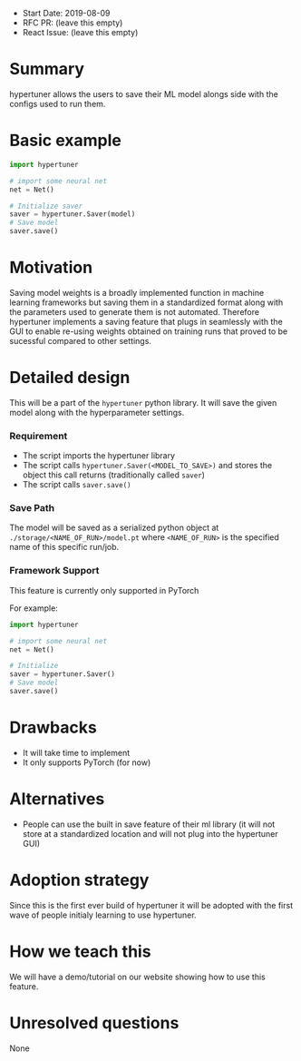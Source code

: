 - Start Date: 2019-08-09
- RFC PR: (leave this empty)
- React Issue: (leave this empty)

# Summary

hypertuner allows the users to save their ML model alongs side with the configs used to run them.

# Basic example

```python
import hypertuner

# import some neural net
net = Net()

# Initialize saver
saver = hypertuner.Saver(model)
# Save model
saver.save()
```

# Motivation

Saving model weights is a broadly implemented function in machine learning frameworks but saving them in a standardized format along with the parameters used to generate them is not automated. Therefore hypertuner implements a saving feature that plugs in seamlessly with the GUI to enable re-using weights obtained on training runs that proved to be sucessful compared to other settings.

# Detailed design

This will be a part of the `hypertuner` python library. It will save the given model along with the hyperparameter settings.

### Requirement

- The script imports the hypertuner library
- The script calls `hypertuner.Saver(<MODEL_TO_SAVE>)` and stores the object this call returns (traditionally called `saver`)
- The script calls `saver.save()`

### Save Path

The model will be saved as a serialized python object at `./storage/<NAME_OF_RUN>/model.pt` where `<NAME_OF_RUN>` is the specified name of this specific run/job.

### Framework Support

This feature is currently only supported in PyTorch

For example:

```python
import hypertuner

# import some neural net
net = Net()

# Initialize 
saver = hypertuner.Saver()
# Save model
saver.save()
```



# Drawbacks

- It will take time to implement
- It only supports PyTorch (for now)

# Alternatives

- People can use the built in save feature of their ml library (it will not store at a standardized location and will not plug into the hypertuner GUI)

# Adoption strategy

Since this is the first ever build of hypertuner it will be adopted with the first wave of people initialy learning to use hypertuner.

# How we teach this

We will have a demo/tutorial on our website showing how to use this feature.

# Unresolved questions

None
